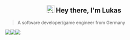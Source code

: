 
<h2 align="center"><img src="https://user-images.githubusercontent.com/1303154/88677602-1635ba80-d120-11ea-84d8-d263ba5fc3c0.gif" width="24px" alt="hi"> Hey there, I'm Lukas</h1>

> A software developer/game engineer from Germany

![](https://img.shields.io/badge/-IDE%3A-lightgrey)![](https://img.shields.io/badge/Unity-100000?style=for-the-badge&logo=unity&logoColor=white)![](https://img.shields.io/badge/Nut_Studio-5C2D91?style=for-the-badge&logo=visual%20studio&logoColor=white)

<!--
**its-nion/its-nion** is a ✨ _special_ ✨ repository because its `README.md` (this file) appears on your GitHub profile.

Here are some ideas to get you started:

- 🔭 I’m currently working on ...
- 🌱 I’m currently learning ...
- 👯 I’m looking to collaborate on ...
- 🤔 I’m looking for help with ...
- 💬 Ask me about ...
- 📫 How to reach me: ...
- 😄 Pronouns: ...
- ⚡ Fun fact: ...
-->
